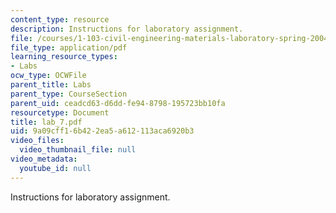 ```yaml
---
content_type: resource
description: Instructions for laboratory assignment.
file: /courses/1-103-civil-engineering-materials-laboratory-spring-2004/9a09cff16b422ea5a612113aca6920b3_lab_7.pdf
file_type: application/pdf
learning_resource_types:
- Labs
ocw_type: OCWFile
parent_title: Labs
parent_type: CourseSection
parent_uid: ceadcd63-d6dd-fe94-8798-195723bb10fa
resourcetype: Document
title: lab_7.pdf
uid: 9a09cff1-6b42-2ea5-a612-113aca6920b3
video_files:
  video_thumbnail_file: null
video_metadata:
  youtube_id: null
---
```

Instructions for laboratory assignment.

